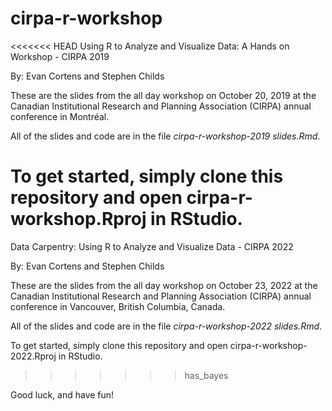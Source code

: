 # cirpa-r-workshop
<<<<<<< HEAD
Using R to Analyze and Visualize Data: A Hands on Workshop - CIRPA 2019

By: Evan Cortens and Stephen Childs

These are the slides from the all day workshop on October 20, 2019 at the Canadian Institutional Research and Planning Association (CIRPA) annual conference in Montréal.

All of the slides and code are in the file *cirpa-r-workshop-2019 slides.Rmd*.

To get started, simply clone this repository and open cirpa-r-workshop.Rproj in RStudio.
=======
Data Carpentry: Using R to Analyze and Visualize Data - CIRPA 2022

By: Evan Cortens and Stephen Childs

These are the slides from the all day workshop on October 23, 2022 at the Canadian Institutional Research and Planning Association (CIRPA) annual conference in Vancouver, British Columbia, Canada.

All of the slides and code are in the file *cirpa-r-workshop-2022 slides.Rmd*.

To get started, simply clone this repository and open cirpa-r-workshop-2022.Rproj in RStudio.
>>>>>>> has_bayes

Good luck, and have fun!
